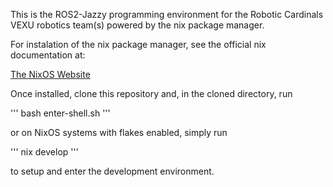 This is the ROS2-Jazzy programming environment for the Robotic Cardinals VEXU robotics team(s) powered by the nix package manager.

For instalation of the nix package manager, see the official nix documentation at:

[The NixOS Website](https://nixos.org/download/)

Once installed, clone this repository and, in the cloned directory, run

'''
bash enter-shell.sh
'''

or on NixOS systems with flakes enabled, simply run

'''
nix develop
'''

to setup and enter the development environment.

